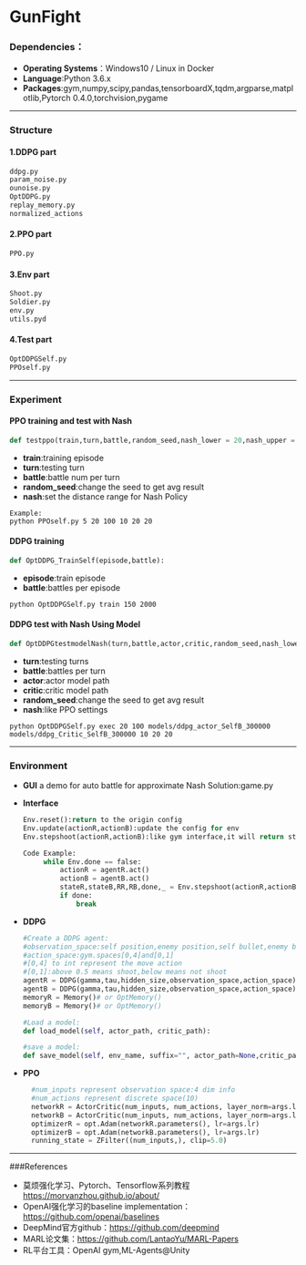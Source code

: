 # GunFight


### Dependencies：
* **Operating Systems**：Windows10 / Linux in Docker
* **Language**:Python 3.6.x
* **Packages**:gym,numpy,scipy,pandas,tensorboardX,tqdm,argparse,matplotlib,Pytorch 0.4.0,torchvision,pygame


---




### Structure

#### 1.DDPG part

```Python
ddpg.py
param_noise.py
ounoise.py
OptDDPG.py
replay_memory.py
normalized_actions
```

#### 2.PPO part
```Python
PPO.py
```

#### 3.Env part
```Python
Shoot.py
Soldier.py
env.py
utils.pyd
```

#### 4.Test part
```Python
OptDDPGSelf.py
PPOself.py
```
---

### Experiment

#### PPO training and test with Nash
```python
def testppo(train,turn,battle,random_seed,nash_lower = 20,nash_upper = 20)
```
* **train**:training episode
* **turn**:testing turn
* **battle**:battle num per turn
* **random_seed**:change the seed to get avg result
* **nash**:set the distance range for Nash Policy

```Shell
Example:
python PPOself.py 5 20 100 10 20 20
```

#### DDPG training
```python
def OptDDPG_TrainSelf(episode,battle):
```
* **episode**:train episode
* **battle**:battles per episode
  
```Example:
python OptDDPGSelf.py train 150 2000
```

#### DDPG test with Nash Using Model
```python
def OptDDPGtestmodelNash(turn,battle,actor,critic,random_seed,nash_lower = 20,nash_upper = 20):
```
* **turn**:testing turns
* **battle**:battles per turn
* **actor**:actor model path
* **critic**:critic model path
* **random_seed**:change the seed to get avg result
* **nash**:like PPO settings
```Example:
python OptDDPGSelf.py exec 20 100 models/ddpg_actor_SelfB_300000 models/ddpg_Critic_SelfB_300000 10 20 20
```
---
### Environment

* **GUI**
  a demo for auto battle for approximate Nash Solution:game.py

* **Interface**
  ```python
  Env.reset():return to the origin config
  Env.update(actionR,actionB):update the config for env
  Env.stepshoot(actionR,actionB):like gym interface,it will return state,reward,done and info(not implemented)

  Code Example:
       while Env.done == false:
           actionR = agentR.act()
           actionB = agentB.act()
           stateR,stateB,RR,RB,done,_ = Env.stepshoot(actionR,actionB)
           if done:
               break


* **DDPG**
    ```python
    #Create a DDPG agent:
    #observation_space:self position,enemy position,self bullet,enemy bullet
    #action_space:gym.spaces[0,4]and[0,1]
    #[0,4] to int represent the move action
    #[0,1]:above 0.5 means shoot,below means not shoot
    agentR = DDPG(gamma,tau,hidden_size,observation_space,action_space)
    agentB = DDPG(gamma,tau,hidden_size,observation_space,action_space)
    memoryR = Memory()# or OptMemory()
    memoryB = Memory()# or OptMemory()

    #Load a model:
    def load_model(self, actor_path, critic_path):

    #save a model:
    def save_model(self, env_name, suffix="", actor_path=None,critic_path=None):
    ```

* **PPO**
  ```python
    #num_inputs represent observation space:4 dim info
    #num_actions represent discrete space(10)
    networkR = ActorCritic(num_inputs, num_actions, layer_norm=args.layer_norm)
    networkB = ActorCritic(num_inputs, num_actions, layer_norm=args.layer_norm)
    optimizerR = opt.Adam(networkR.parameters(), lr=args.lr)
    optimizerB = opt.Adam(networkB.parameters(), lr=args.lr)
    running_state = ZFilter((num_inputs,), clip=5.0)
  ```
---
###References
* 莫烦强化学习、Pytorch、Tensorflow系列教程 https://morvanzhou.github.io/about/
* OpenAI强化学习的baseline implementation：https://github.com/openai/baselines
* DeepMind官方github：https://github.com/deepmind
* MARL论文集：https://github.com/LantaoYu/MARL-Papers
* RL平台工具：OpenAI gym,ML-Agents@Unity
